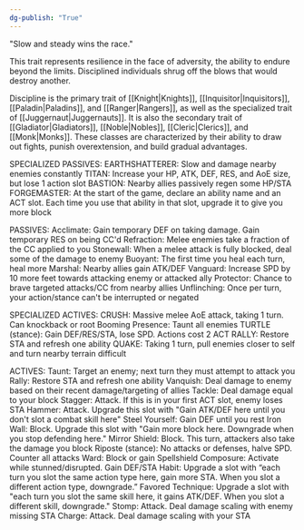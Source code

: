 ```yaml
---
dg-publish: "True"
---
```


"Slow and steady wins the race."

This trait represents resilience in the face of adversity, the ability to endure beyond the limits. Disciplined individuals shrug off the blows that would destroy another.

Discipline is the primary trait of [[Knight|Knights]], [[Inquisitor|Inquisitors]], [[Paladin|Paladins]], and [[Ranger|Rangers]], as well as the specialized trait of [[Juggernaut|Juggernauts]]. It is also the secondary trait of [[Gladiator|Gladiators]], [[Noble|Nobles]], [[Cleric|Clerics]], and [[Monk|Monks]]. These classes are characterized by their ability to draw out fights, punish overextension, and build gradual advantages.

SPECIALIZED PASSIVES:
EARTHSHATTERER: Slow and damage nearby enemies constantly
TITAN: Increase your HP, ATK, DEF, RES, and AoE size, but lose 1 action slot
BASTION: Nearby allies passively regen some HP/STA
FORGEMASTER: At the start of the game, declare an ability name and an ACT slot. Each time you use that ability in that slot, upgrade it to give you more block

PASSIVES:
Acclimate: Gain temporary DEF on taking damage. Gain temporary RES on being CC'd
Refraction: Melee enemies take a fraction of the CC applied to you
Stonewall: When a melee attack is fully blocked, deal some of the damage to enemy
Buoyant: The first time you heal each turn, heal more
Marshal: Nearby allies gain ATK/DEF
Vanguard: Increase SPD by 10 more feet towards attacking enemy or attacked ally
Protector: Chance to brave targeted attacks/CC from nearby allies
Unflinching: Once per turn, your action/stance can't be interrupted or negated

SPECIALIZED ACTIVES:
CRUSH: Massive melee AoE attack, taking 1 turn. Can knockback or root
Booming Presence: Taunt all enemies
TURTLE (stance): Gain DEF/RES/STA, lose SPD. Actions cost 2 ACT
RALLY: Restore STA and refresh one ability
QUAKE: Taking 1 turn, pull enemies closer to self and turn nearby terrain difficult

ACTIVES:
Taunt: Target an enemy; next turn they must attempt to attack you
Rally: Restore STA and refresh one ability
Vanquish: Deal damage to enemy based on their recent damage/targeting of allies
Tackle: Deal damage equal to your block
Stagger: Attack. If this is in your first ACT slot, enemy loses STA
Hammer: Attack. Upgrade this slot with "Gain ATK/DEF here until you don't slot a combat skill here"
Steel Yourself: Gain DEF until you rest
Iron Wall: Block. Upgrade this slot with "Gain more block here. Downgrade when you stop defending here."
Mirror Shield: Block. This turn, attackers also take the damage you block
Riposte (stance): No attacks or defenses, halve SPD. Counter all attacks
Ward: Block or gain Spellshield
Composure: Activate while stunned/disrupted. Gain DEF/STA
Habit: Upgrade a slot with “each turn you slot the same action type here, gain more STA. When you slot a different action type, downgrade.”
Favored Technique: Upgrade a slot with "each turn you slot the same skill here, it gains ATK/DEF. When you slot a different skill, downgrade."
Stomp: Attack. Deal damage scaling with enemy missing STA
Charge: Attack. Deal damage scaling with your STA